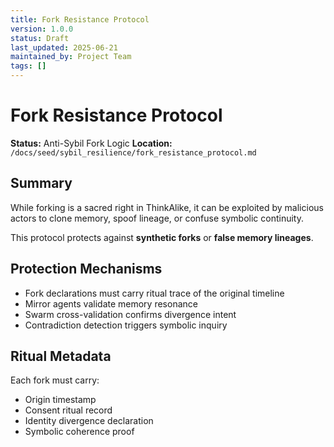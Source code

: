 ```yaml
---
title: Fork Resistance Protocol
version: 1.0.0
status: Draft
last_updated: 2025-06-21
maintained_by: Project Team
tags: []
---
```


# Fork Resistance Protocol

**Status:** Anti-Sybil Fork Logic
**Location:** `/docs/seed/sybil_resilience/fork_resistance_protocol.md`

## Summary

While forking is a sacred right in ThinkAlike, it can be exploited by malicious actors to clone memory, spoof lineage, or confuse symbolic continuity.

This protocol protects against **synthetic forks** or **false memory lineages**.

## Protection Mechanisms

- Fork declarations must carry ritual trace of the original timeline
- Mirror agents validate memory resonance
- Swarm cross-validation confirms divergence intent
- Contradiction detection triggers symbolic inquiry

## Ritual Metadata

Each fork must carry:

- Origin timestamp
- Consent ritual record
- Identity divergence declaration
- Symbolic coherence proof
